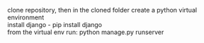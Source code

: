 clone repository, then in the cloned folder create a python virtual environment<br>
install django - pip install django<br>
from the virtual env run: python manage.py runserver